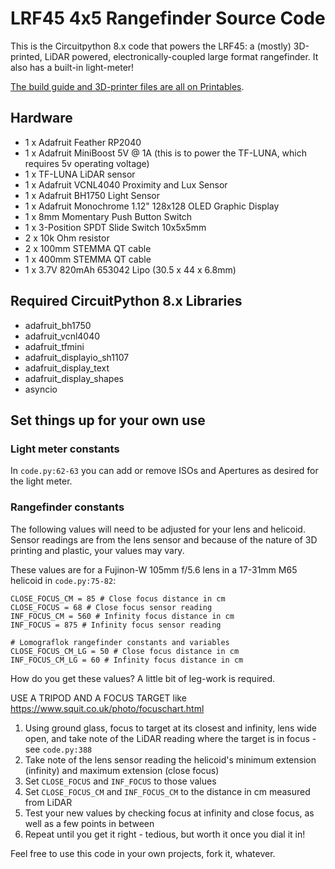 # LRF45 4x5 Rangefinder Source Code

This is the Circuitpython 8.x code that powers the LRF45: a (mostly) 3D-printed, LiDAR powered, electronically-coupled large format rangefinder. It also has a built-in light-meter!

[The build guide and 3D-printer files are all on Printables](https://www.printables.com/model/718784-lrf45-a-large-format-4x5-rangefinder).

## Hardware
- 1 x Adafruit Feather RP2040
- 1 x Adafruit MiniBoost 5V @ 1A (this is to power the TF-LUNA, which requires 5v operating voltage)
- 1 x TF-LUNA LiDAR sensor
- 1 x Adafruit VCNL4040 Proximity and Lux Sensor
- 1 x Adafruit BH1750 Light Sensor
- 1 x Adafruit Monochrome 1.12" 128x128 OLED Graphic Display
- 1 x 8mm Momentary Push Button Switch
- 1 x 3-Position SPDT Slide Switch 10x5x5mm
- 2 x 10k Ohm resistor
- 2 x 100mm STEMMA QT cable
- 1 x 400mm STEMMA QT cable
- 1 x 3.7V 820mAh 653042 Lipo (30.5 x 44 x 6.8mm)

## Required CircuitPython 8.x Libraries
- adafruit_bh1750
- adafruit_vcnl4040
- adafruit_tfmini
- adafruit_displayio_sh1107
- adafruit_display_text
- adafruit_display_shapes
- asyncio

## Set things up for your own use

### Light meter constants
In `code.py:62-63` you can add or remove ISOs and Apertures as desired for the light meter.

### Rangefinder constants
The following values will need to be adjusted for your lens and helicoid.
Sensor readings are from the lens sensor and because of the nature of 3D printing and plastic, your values may vary.

These values are for a Fujinon-W 105mm f/5.6 lens in a 17-31mm M65 helicoid in `code.py:75-82`:
```
CLOSE_FOCUS_CM = 85 # Close focus distance in cm
CLOSE_FOCUS = 68 # Close focus sensor reading
INF_FOCUS_CM = 560 # Infinity focus distance in cm
INF_FOCUS = 875 # Infinity focus sensor reading

# Lomograflok rangefinder constants and variables
CLOSE_FOCUS_CM_LG = 50 # Close focus distance in cm
INF_FOCUS_CM_LG = 60 # Infinity focus distance in cm
```

How do you get these values? A little bit of leg-work is required.

USE A TRIPOD AND A FOCUS TARGET like https://www.squit.co.uk/photo/focuschart.html
1. Using ground glass, focus to target at its closest and infinity, lens wide open, and take note of the LiDAR reading where the target is in focus - see `code.py:388`
2. Take note of the lens sensor reading the helicoid's minimum extension (infinity) and maximum extension (close focus)
3. Set `CLOSE_FOCUS` and `INF_FOCUS` to those values 
4. Set `CLOSE_FOCUS_CM` and `INF_FOCUS_CM` to the distance in cm measured from LiDAR
7. Test your new values by checking focus at infinity and close focus, as well as a few points in between
8. Repeat until you get it right - tedious, but worth it once you dial it in!

Feel free to use this code in your own projects, fork it, whatever.